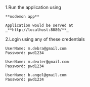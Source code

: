 1.Run the application using 
    
    **nodemon app**

    Application would be served at  
    _**http://localhost:8080/**_ 


2.Login using any of these credentials

  	UserName: m.debra@gmail.com
	Password: pwd1234

	UserName: m.dexter@gmail.com
	Password: pwd1234

	UserName: b.angel@gmail.com
	Password: pwd1234